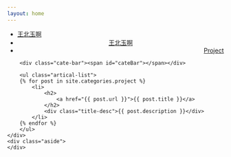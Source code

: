 ```yaml
---
layout: home
---
```


<div class="index-content project">
    <div class="section">
        <ul class="artical-cate">
            <li><a href="/"><span>王北玉啊</span></a></li>
            <li style="text-align:center"><a href="/opinion"><span>王北玉啊</span></a></li>
            <li class="on" style="text-align:right"><a href="/王北玉啊"><span>Project</span></a></li>
        </ul>

        <div class="cate-bar"><span id="cateBar"></span></div>

        <ul class="artical-list">
        {% for post in site.categories.project %}
            <li>
                <h2>
                    <a href="{{ post.url }}">{{ post.title }}</a>
                </h2>
                <div class="title-desc">{{ post.description }}</div>
            </li>
        {% endfor %}
        </ul>
    </div>
    <div class="aside">
    </div>
</div>
